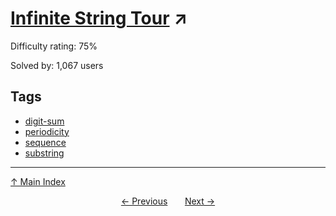 # [Infinite String Tour](https://projecteuler.net/problem=238) ↗️

Difficulty rating: 75%

Solved by: 1,067 users
## Tags

- [digit-sum](../tags/digit-sum.md)
- [periodicity](../tags/periodicity.md)
- [sequence](../tags/sequence.md)
- [substring](../tags/substring.md)



---

[↑ Main Index](../README.md)


<div align=center><a href='237.md'>← Previous</a> &nbsp;&nbsp; &nbsp;&nbsp;  <a href='239.md'>Next →</a></div>
